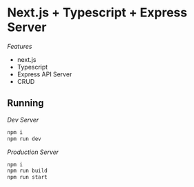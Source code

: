 # Next.js + Typescript + Express Server


*Features*

* next.js
* Typescript
* Express API Server
* CRUD

## Running
*Dev Server*
```sh
npm i
npm run dev
```

*Production Server*
```sh
npm i
npm run build
npm run start
```

